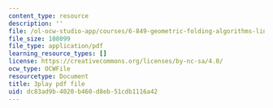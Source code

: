```yaml
---
content_type: resource
description: ''
file: /ol-ocw-studio-app/courses/6-849-geometric-folding-algorithms-linkages-origami-polyhedra-fall-2012/dc83ad9b4020b460d8eb51cdb1116a42_rfWCDzG4PWk.pdf
file_size: 108099
file_type: application/pdf
learning_resource_types: []
license: https://creativecommons.org/licenses/by-nc-sa/4.0/
ocw_type: OCWFile
resourcetype: Document
title: 3play pdf file
uid: dc83ad9b-4020-b460-d8eb-51cdb1116a42
---
```

